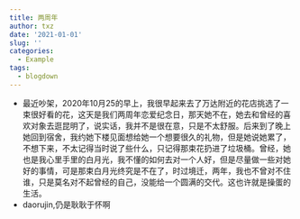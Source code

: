```yaml
---
title: 两周年
author: txz
date: '2021-01-01'
slug: ''
categories:
  - Example
tags:
  - blogdown
---
```

+ 最近吵架，2020年10月25的早上，我很早起来去了万达附近的花店挑选了一束很好看的花，这天是我们两周年恋爱纪念日，那天她不在，她去和曾经的喜欢对象去逛昆明了，说实话，我并不是很在意，只是不太舒服。后来到了晚上她回到宿舍，我约她下楼见面想给她一个想要很久的礼物，但是她说她累了，不想下来，不太记得当时说了些什么，只记得那束花扔进了垃圾桶。曾经，她也是我心里手里的白月光，我不懂的如何去对一个人好，但是尽量做一些对她好的事情，可是那束白月光终究是不在了，时过境迁，两年，我也不曾对不住谁，只是莫名对不起曾经的自己，没能给一个圆满的交代。这也许就是操蛋的生活。
+ daorujin,仍是耿耿于怀啊